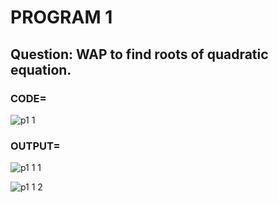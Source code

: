 # PROGRAM 1

## Question: WAP to find roots of quadratic equation.

### CODE=
![p1 1](https://github.com/user-attachments/assets/e6a8efea-1e39-4522-b8b6-2ac7fdd45f8f)



### OUTPUT=

![p1 1 1](https://github.com/user-attachments/assets/195f1252-ef40-4f7f-aba7-6c6e4cb92355)

![p1 1 2](https://github.com/user-attachments/assets/a7ed864b-9b13-4a6a-ab30-ba327de86901)
